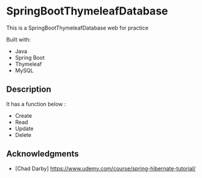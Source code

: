 # SpringBootThymeleafDatabase
 
This is a SpringBootThymeleafDatabase web for practice 

Built with:
    
- Java     
- Spring Boot 
- Thymeleaf 
- MySQL      
 
## Description
  
It has a function below : 
  
- Create  
- Read 
- Update  
- Delete 
  
## Acknowledgments 
 
* [Chad Darby] https://www.udemy.com/course/spring-hibernate-tutorial/ 
 
 
